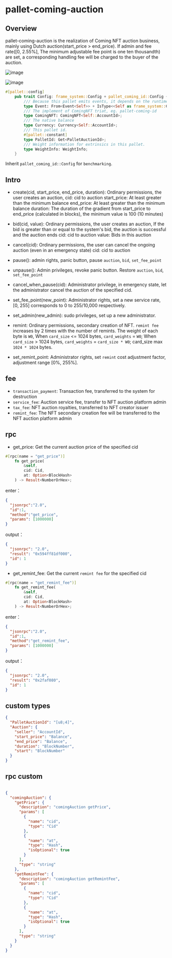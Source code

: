 # pallet-coming-auction

## Overview
pallet-coming-auction is the realization of Coming NFT auction business, 
mainly using Dutch auction(start_price > end_price).
If admin and fee rate([0, 2.55%], The minimum adjustable fee point is one ten thousandth) are set,
a corresponding handling fee will be charged to the buyer of the auction.

![image](https://user-images.githubusercontent.com/8869892/132611008-4b39b11c-51f7-4d21-9707-4b59ceb1a59a.png)


![image](https://user-images.githubusercontent.com/8869892/132611596-f7704a24-97dc-4b94-94ef-d869ef7a49dd.png)



```rust
#[pallet::config]
    pub trait Config: frame_system::Config + pallet_coming_id::Config {
        /// Because this pallet emits events, it depends on the runtime's definition of an event.
        type Event: From<Event<Self>> + IsType<<Self as frame_system::Config>::Event>;
        /// The implement of ComingNFT triat, eg. pallet-coming-id
        type ComingNFT: ComingNFT<Self::AccountId>;
        /// The native balance
        type Currency: Currency<Self::AccountId>;
        /// This pallet id.
        #[pallet::constant]
        type PalletId: Get<PalletAuctionId>;
        /// Weight information for extrinsics in this pallet.
        type WeightInfo: WeightInfo;
    }
```
Inherit `pallet_coming_id::Config` for `benchmarking`.

## Intro
- create(cid, start_price, end_price, duration):
  Ordinary permissions, the user creates an auction,
    cid: cid to auction
    start_price: At least greater than the minimum balance
    end_price: At least greater than the minimum balance
    duration: The duration of the gradient from start_price to end_price (calculated in blocks), the minimum value is 100 (10 minutes)
    
- bid(cid, value):
  Ordinary permissions, the user creates an auction,
  If the bid is greater than or equal to the system's bid, the auction is successful and the auction ends
    cid: cid to auction
    value: Bids in this auction

- cancel(cid):
  Ordinary permissions, the user can cancel the ongoing auction (even in an emergency state)
    cid: cid to auction
    
- pause():
  admin rights, panic button, pause `auction`, `bid`, `set_fee_point`
    
- unpause():
  Admin privileges, revoke panic button. Restore `auction`, `bid`, `set_fee_point`
    
- cancel_when_pause(cid):
  Administrator privilege, in emergency state, let the administrator cancel the auction of the specified cid.
    
- set_fee_point(new_point):
  Administrator rights, set a new service rate, [0, 255] corresponds to 0 to 255/10,000 respectively.
    
- set_admin(new_admin):
  sudo privileges, set up a new administrator.
    
- remint:
  Ordinary permissions, secondary creation of NFT. `remint fee` increases by 2 times with the number of remints.
  The weight of each byte is `W0`,
    When `card_size` <= 1024 bytes, `card_weights` = `W0`;
    When `card_size` > 1024 bytes, `card_weights` = `card_size * W0`; 
    card_size max `1024 * 1024` bytes.
- set_remint_point:
    Administrator rights, set `remint` cost adjustment factor, adjustment range [0%, 255%].

## fee

- `transaction_payment`: Transaction fee, transferred to the system for destruction
- `service_fee`: Auction service fee, transfer to NFT auction platform admin
- `tax_fee`: NFT auction royalties, transferred to NFT creator issuer
- `remint_fee`: The NFT secondary creation fee will be transferred to the NFT auction platform admin

## rpc 
- get_price: Get the current auction price of the specified cid
```rust
#[rpc(name = "get_price")]
    fn get_price(
        &self,
        cid: Cid,
        at: Option<BlockHash>
    ) -> Result<NumberOrHex>;
```
enter：
```json
{
  "jsonrpc":"2.0",
  "id":1,
  "method":"get_price",
  "params": [1000000]
}
```
output：
```json
{
  "jsonrpc": "2.0",
  "result": "0x594ff81df000",
  "id": 1
}
```

- get_remint_fee: Get the current `remint fee` for the specified cid
```rust
#[rpc(name = "get_remint_fee")]
    fn get_remint_fee(
        &self,
        cid: Cid,
        at: Option<BlockHash>
    ) -> Result<NumberOrHex>;
```
enter：
```json
{
  "jsonrpc":"2.0",
  "id":1,
  "method":"get_remint_fee",
  "params": [1000000]
}
```
output：
```json
{
  "jsonrpc": "2.0",
  "result": "0x2faf080",
  "id": 1
}
```

## custom types

```json
{
  "PalletAuctionId": "[u8;4]",
  "Auction": {
    "seller": "AccountId",
    "start_price": "Balance",
    "end_price": "Balance",
    "duration": "BlockNumber",
    "start": "BlockNumber"
  }
}
```

## rpc custom

```json

{
  "comingAuction": {
    "getPrice": {
      "description": "comingAuction getPrice",
      "params": [
        {
          "name": "cid",
          "type": "Cid"
        },
        {
          "name": "at",
          "type": "Hash",
          "isOptional": true
        }
      ],
      "type": "string"
    },
    "getRemintFee": {
      "description": "comingAuction getRemintFee",
      "params": [
        {
          "name": "cid",
          "type": "Cid"
        },
        {
          "name": "at",
          "type": "Hash",
          "isOptional": true
        }
      ],
      "type": "string"
    }
  }
}
```

